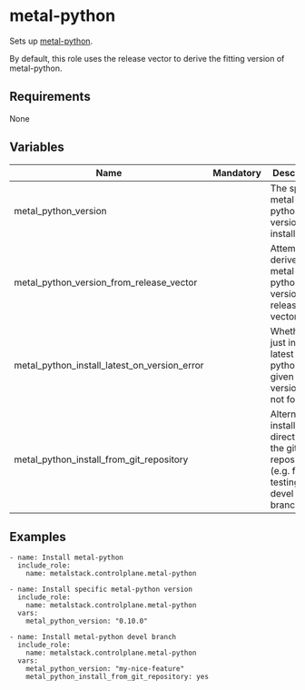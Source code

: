# metal-python

Sets up [metal-python](https://github.com/metal-stack/metal-python).

By default, this role uses the release vector to derive the fitting version of metal-python.

## Requirements

None

## Variables

| Name                                         | Mandatory | Description                                                                               |
| -------------------------------------------- | --------- | ----------------------------------------------------------------------------------------- |
| metal_python_version                         |           | The specific metal-python version to install.                                             |
| metal_python_version_from_release_vector     |           | Attempts to derive fitting metal-python version from release vector                       |
| metal_python_install_latest_on_version_error |           | Whether to just install latest metal-python when given version was not found              |
| metal_python_install_from_git_repository     |           | Alternatively, install directly from the git repository (e.g. for testing a devel branch) |

## Examples

```
- name: Install metal-python
  include_role:
    name: metalstack.controlplane.metal-python

- name: Install specific metal-python version
  include_role:
    name: metalstack.controlplane.metal-python
  vars:
    metal_python_version: "0.10.0"

- name: Install metal-python devel branch
  include_role:
    name: metalstack.controlplane.metal-python
  vars:
    metal_python_version: "my-nice-feature"
    metal_python_install_from_git_repository: yes
```
